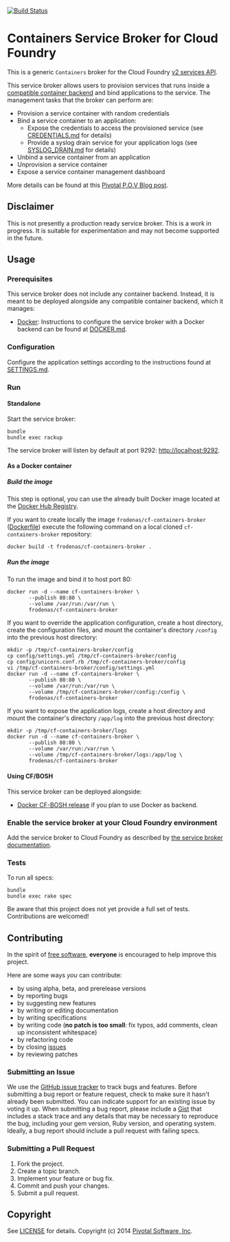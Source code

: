 [![Build Status](https://travis-ci.org/cf-platform-eng/cf-containers-broker.png?branch=master)](https://travis-ci.org/cf-platform-eng/cf-containers-broker)

# Containers Service Broker for Cloud Foundry

This is a generic `Containers` broker for the Cloud Foundry [v2 services API](http://docs.cloudfoundry.org/services/api.html).

This service broker allows users to provision services that runs inside a
[compatible container backend](https://github.com/cf-platform-eng/cf-containers-broker/blob/master/README.md#prerequisites)
and bind applications to the service. The management tasks that the broker can perform are:

 * Provision a service container with random credentials
 * Bind a service container to an application:
    * Expose the credentials to access the provisioned service (see [CREDENTIALS.md](https://github.com/cf-platform-eng/cf-containers-broker/blob/master/CREDENTIALS.md) for details)
    * Provide a syslog drain service for your application logs (see [SYSLOG_DRAIN.md](https://github.com/cf-platform-eng/cf-containers-broker/blob/master/SYSLOG_DRAIN.md) for details)
 * Unbind a service container from an application
 * Unprovision a service container
 * Expose a service container management dashboard

More details can be found at this [Pivotal P.O.V Blog post](http://blog.pivotal.io/cloud-foundry-pivotal/products/docker-service-broker-for-cloud-foundry).

## Disclaimer

This is not presently a production ready service broker. This is a work in progress. It is suitable for
experimentation and may not become supported in the future.

## Usage

### Prerequisites

This service broker does not include any container backend. Instead, it is meant to be deployed alongside any
compatible container backend, which it manages:

 * [Docker](https://www.docker.com/): Instructions to configure the service broker with a Docker backend can be found
  at [DOCKER.md](https://github.com/cf-platform-eng/cf-containers-broker/blob/master/DOCKER.md).

### Configuration

Configure the application settings according to the instructions found at [SETTINGS.md](https://github.com/cf-platform-eng/cf-containers-broker/blob/master/SETTINGS.md).

### Run

#### Standalone

Start the service broker:

```
bundle
bundle exec rackup
```

The service broker will listen by default at port 9292: [http://localhost:9292](http://localhost:9292).

#### As a Docker container

##### Build the image

This step is optional, you can use the already built Docker image located at the
[Docker Hub Registry](https://registry.hub.docker.com/u/frodenas/cf-containers-broker/).

If you want to create locally the image `frodenas/cf-containers-broker`
([Dockerfile](https://github.com/cf-platform-eng/cf-containers-broker/blob/master/Dockerfile)) execute the following
command on a local cloned `cf-containers-broker` repository:

```
docker build -t frodenas/cf-containers-broker .
```

##### Run the image

To run the image and bind it to host port 80:

```
docker run -d --name cf-containers-broker \
       --publish 80:80 \
       --volume /var/run:/var/run \
       frodenas/cf-containers-broker
```

If you want to override the application configuration, create a host directory, create the configuration files,
and mount the container's directory `/config` into the previous host directory:

```
mkdir -p /tmp/cf-containers-broker/config
cp config/settings.yml /tmp/cf-containers-broker/config
cp config/unicorn.conf.rb /tmp/cf-containers-broker/config
vi /tmp/cf-containers-broker/config/settings.yml
docker run -d --name cf-containers-broker \
       --publish 80:80 \
       --volume /var/run:/var/run \
       --volume /tmp/cf-containers-broker/config:/config \
       frodenas/cf-containers-broker
```

If you want to expose the application logs, create a host directory and mount the container's directory `/app/log`
into the previous host directory:

```
mkdir -p /tmp/cf-containers-broker/logs
docker run -d --name cf-containers-broker \
       --publish 80:80 \
       --volume /var/run:/var/run \
       --volume /tmp/cf-containers-broker/logs:/app/log \
       frodenas/cf-containers-broker
```


#### Using CF/BOSH

This service broker can be deployed alongside:

* [Docker CF-BOSH release](https://github.com/cf-platform-eng/docker-boshrelease) if you plan to use Docker as backend.

### Enable the service broker at your Cloud Foundry environment

Add the service broker to Cloud Foundry as described by [the service broker documentation](http://docs.cloudfoundry.org/services/managing-service-brokers.html).

### Tests

To run all specs:

```
bundle
bundle exec rake spec
```

Be aware that this project does not yet provide a full set of tests. Contributions are welcomed!

## Contributing

In the spirit of [free software](http://www.fsf.org/licensing/essays/free-sw.html), **everyone** is encouraged to help
improve this project.

Here are some ways *you* can contribute:

* by using alpha, beta, and prerelease versions
* by reporting bugs
* by suggesting new features
* by writing or editing documentation
* by writing specifications
* by writing code (**no patch is too small**: fix typos, add comments, clean up inconsistent whitespace)
* by refactoring code
* by closing [issues](https://github.com/cf-platform-eng/cf-containers-broker/issues)
* by reviewing patches


### Submitting an Issue

We use the [GitHub issue tracker](https://github.com/cf-platform-eng/cf-containers-broker/issues) to track bugs and
features. Before submitting a bug report or feature request, check to make sure it hasn't already been submitted. You
can indicate support for an existing issue by voting it up. When submitting a bug report, please include a
[Gist](http://gist.github.com/) that includes a stack trace and any details that may be necessary to reproduce the bug,
including your gem version, Ruby version, and operating system. Ideally, a bug report should include a pull request
with failing specs.

### Submitting a Pull Request

1. Fork the project.
2. Create a topic branch.
3. Implement your feature or bug fix.
4. Commit and push your changes.
5. Submit a pull request.

## Copyright

See [LICENSE](https://github.com/cf-platform-eng/cf-containers-broker/blob/master/LICENSE) for details.
Copyright (c) 2014 [Pivotal Software, Inc](http://www.gopivotal.com/).
